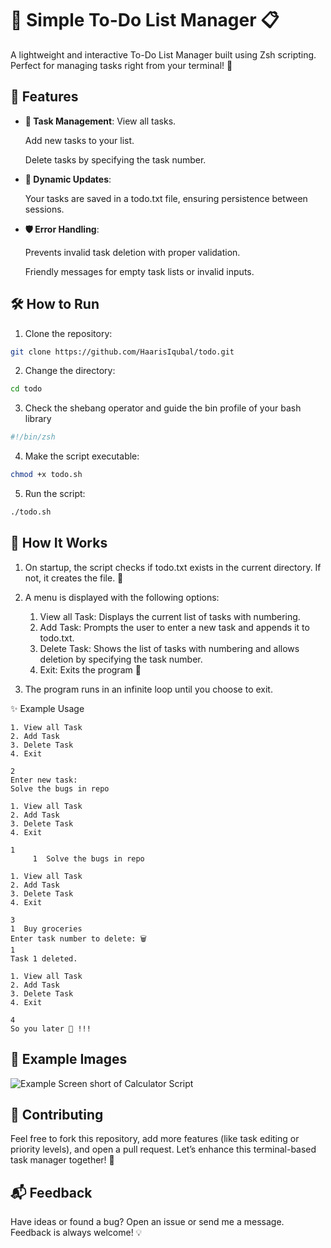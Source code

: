 # 📝 Simple To-Do List Manager 📋

A lightweight and interactive To-Do List Manager built using Zsh scripting. Perfect for managing tasks right from your terminal! 🚀

## 🌟 Features

- **📂 Task Management**:
    View all tasks.

    Add new tasks to your list.
    
    Delete tasks by specifying the task number.
- **🔄 Dynamic Updates**: 
    
    Your tasks are saved in a todo.txt file, ensuring persistence between sessions.

- **🛡️ Error Handling**:
    
    Prevents invalid task deletion with proper validation.

    Friendly messages for empty task lists or invalid inputs.

## 🛠️ How to Run

1. Clone the repository:

```bash
git clone https://github.com/HaarisIqubal/todo.git  
```
2. Change the directory:
```bash
cd todo
```

3. Check the shebang operator and guide the bin profile of your bash library

```bash
#!/bin/zsh
```

4. Make the script executable:
```bash
chmod +x todo.sh
```
5. Run the script:
```bash
./todo.sh
```

## 📜 How It Works

1. On startup, the script checks if todo.txt exists in the current directory. If not, it creates the file. 📂

2. A menu is displayed with the following options:
    1. View all Task: Displays the current list of tasks with numbering.
    2. Add Task: Prompts the user to enter a new task and appends it to todo.txt.
    3. Delete Task: Shows the list of tasks with numbering and allows deletion by specifying the task number.
    4. Exit: Exits the program 👋
3. The program runs in an infinite loop until you choose to exit.


✨ Example Usage
```plaintext
1. View all Task  
2. Add Task  
3. Delete Task  
4. Exit  

2  
Enter new task:  
Solve the bugs in repo 

1. View all Task  
2. Add Task  
3. Delete Task  
4. Exit  

1  
     1  Solve the bugs in repo  

1. View all Task  
2. Add Task  
3. Delete Task  
4. Exit  

3  
1  Buy groceries  
Enter task number to delete: 🗑️  
1  
Task 1 deleted.  

1. View all Task  
2. Add Task  
3. Delete Task  
4. Exit  

4  
So you later 👋 !!!
```

## 📸 Example Images

![Example Screen short of Calculator Script](https://github.com/HaarisIqubal/shell-projects/blob/main/todo/screenshots/todo.jpeg)

## 🤝 Contributing

Feel free to fork this repository, add more features (like task editing or priority levels), and open a pull request. Let’s enhance this terminal-based task manager together! 💪

## 📬 Feedback

Have ideas or found a bug? Open an issue or send me a message. Feedback is always welcome! 💡



